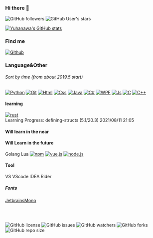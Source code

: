 ### Hi there 👋
![GitHub followers](https://img.shields.io/github/followers/Yuhanawa?style=social)
![GitHub User's stars](https://img.shields.io/github/stars/Yuhanawa?style=social)  

[![Yuhanawa's GitHub stats](https://github-readme-stats.vercel.app/api?username=Yuhanawa&show_icons=true&theme=dracula&hide_border=true)](https://github.com/Yuhanawa)
<!-- https://github.com/anuraghazra/github-readme-stats -->


### Find me 
[![Github](https://img.shields.io/badge/-Github-f0f6fc?style=flat-square&logo=github&logoColor=000000)](https://github.com/Yuhanawa)
<!--
[![](https://img.shields.io/badge/-Twitter-1DA1F2?style=flat-square&logo=twitter&logoColor=white)](https://twitter.com/Yuhanawa)
[![](https://img.shields.io/badge/-BiliBili-00A1D6?style=flat-square&logo=bilibili&logoColor=white)](https://space.bilibili.com/299377302)
[![](https://img.shields.io/badge/-Blog-21759B?style=flat-square&logo=wordpress&logoColor=white)](https://Yuhanawa.github.io)
[![](https://img.shields.io/badge/QQ-faaf08?style=flat-square&logo=tencent-qq&logoColor=000000)](http://wpa.qq.com/msgrd?v=3&uin=3261817910&site=qq&menu=yes)
-->


### Language&Other 
###### Sort by time (from about 2019.5 start)
[![Python](https://img.shields.io/badge/-Python-2b5b84?style=flat-square&logo=Python&logoColor=ffe770)](https://www.python.org/)
[![Git](https://img.shields.io/badge/-Git-f05032?style=flat-square&logo=git&logoColor=white)](https://git-scm.com/)
[![Html](https://img.shields.io/badge/-HTML5-E34F26?style=flat-square&logo=html5&logoColor=white)](https://html.spec.whatwg.org/)
[![Css](https://img.shields.io/badge/-CSS3-1572B6?style=flat-square&logo=css3&logoColor=white)](https://www.w3.org/Style/CSS/)
[![Java](https://img.shields.io/badge/-Java-47A248?style=flat-square&logo=mongodb&logoColor=white)]()
[![C#](https://img.shields.io/badge/-CSharp-47A248?style=flat-square&logo=csharp&logoColor=white)]()
[![WPF](https://img.shields.io/badge/-WPF-47A248?style=flat-square&logo=dotnet&logoColor=white)]()
[![Js](https://img.shields.io/badge/-JavaScript-f7e018?style=flat-square&logo=javascript&logoColor=white)](https://www.ecma-international.org/)
[![C](https://img.shields.io/badge/-C-cb3837?style=flat-square&logo=c&logoColor=white)]()
[![C++](https://img.shields.io/badge/-C++-cb3837?style=flat-square&logo=cpp&logoColor=white)]()
<!-- C and C++ are simply learning the basics and not going deeper. -->
<!-- I will deep learning rust. -->
<!-- 2021/08/11 -->

#### learning
[![rust](https://img.shields.io/badge/-Rust-cb3837?style=flat-square&logo=rust&logoColor=white)]()  
Learning Progress: defining-structs (5.1/20.3) 2021/08/11 21:05

#### Will learn in the near

#### Will Learn in the future
Golang Lua
[![npm](https://img.shields.io/badge/-NPM-cb3837?style=flat-square&logo=npm&logoColor=white)](https://npmjs.com/)
[![vue.js](https://img.shields.io/badge/-Vue.js-4fc08d?style=flat-square&logo=vue.js&logoColor=ffffff)](https://vuejs.org/)
[![node.js](https://img.shields.io/badge/-Node.js-43853d?style=flat-square&logo=node.js&logoColor=ffffff)](https://nodejs.org/)  



#### Tool
VS VScode IDEA Rider  
##### Fonts
[JetbrainsMono](https://www.jetbrains.com/zh-cn/lp/mono/)


<br>
<br>

![GitHub license](https://img.shields.io/github/license/Yuhanawa/Yuhanawa?style=flat-square)
![GitHub issues](https://img.shields.io/github/issues/Yuhanawa/Yuhanawa?style=flat-square)
![GitHub watchers](https://img.shields.io/github/watchers/Yuhanawa/Yuhanawa?style=flat-square)
![GitHub forks](https://img.shields.io/github/forks/Yuhanawa/Yuhanawa?style=flat-square")
![GitHub repo size](https://img.shields.io/github/repo-size/Yuhanawa/Yuhanawa?style=flat-square)


<!--
[![forthebadge](https://forthebadge.com/images/badges/made-with-java.svg)](https://forthebadge.com)
[![forthebadge](https://forthebadge.com/images/badges/uses-html.svg)](https://forthebadge.com)
-->

<!--
**Yuhanawa/Yuhanawa** is a ✨ _special_ ✨ repository because its `README.md` (this file) appears on your GitHub profile.

Here are some ideas to get you started:

- 🔭 I’m currently working on ...
- 🌱 I’m currently learning ...
- 👯 I’m looking to collaborate on ...
- 🤔 I’m looking for help with ...
- 💬 Ask me about ...
- 📫 How to reach me: ...
- 😄 Pronouns: ...
- ⚡ Fun fact: ...
-->
